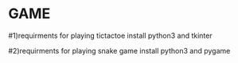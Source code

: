 # GAME

#1)requirments for playing tictactoe
install python3 and tkinter 

#2)requirments for playing snake game
install python3 and pygame
